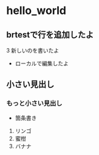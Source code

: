 # hello_world

## brtestで行を追加したよ

3 新しいのを書いたよ

- ローカルで編集したよ

## 小さい見出し

### もっと小さい見出し
- 箇条書き

1. リンゴ
2. 蜜柑
3. バナナ
